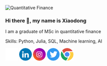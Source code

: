 ![Quantitative Finance](https://github.com/XiaodongYangQF/xiaodong/blob/main/Banner3.gif)

### Hi there 👋, my name is Xiaodong

I am a graduate of MSc in quantitative finance

Skills: Python, Julia, SQL, Machine learning, AI

[<img src='https://github.com/XiaodongYangQF/XiaodongYangQF/blob/main/icons/github%20(1).svg' alt='github' height='40'>](https://github.com/https://github.com/XiaodongYangQF)  [<img src='https://github.com/XiaodongYangQF/XiaodongYangQF/blob/main/icons/Linked%20in.svg' alt='linkedin' height='40'>](https://www.linkedin.com/in/https://www.linkedin.com/in/xiaodong-yang//)  [<img src='https://github.com/XiaodongYangQF/XiaodongYangQF/blob/main/icons/instagram%20(1).svg' alt='instagram' height='40'>](https://www.instagram.com/https://www.instagram.com/xiaodong_yang2021//)  [<img src='https://github.com/XiaodongYangQF/XiaodongYangQF/blob/main/icons/Twitter.svg' alt='twitter' height='40'>](https://twitter.com/https://twitter.com/Xiaodong_Yang_)  [<img src='https://github.com/XiaodongYangQF/XiaodongYangQF/blob/main/icons/Google.svg' alt='website' height='40'>](https://xiaodong-yang.com/)  

